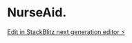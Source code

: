 # NurseAid.

[Edit in StackBlitz next generation editor ⚡️](https://stackblitz.com/~/github.com/Loudmeta/NurseAid.)